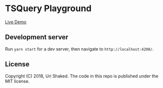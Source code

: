# TSQuery Playground

[Live Demo](https://tsquery-playground.firebaseapp.com/)

## Development server

Run `yarn start` for a dev server, then navigate to `http://localhost:4200/`.

## License

Copyright (C) 2018, Uri Shaked. The code in this repo is published under the MIT license.
